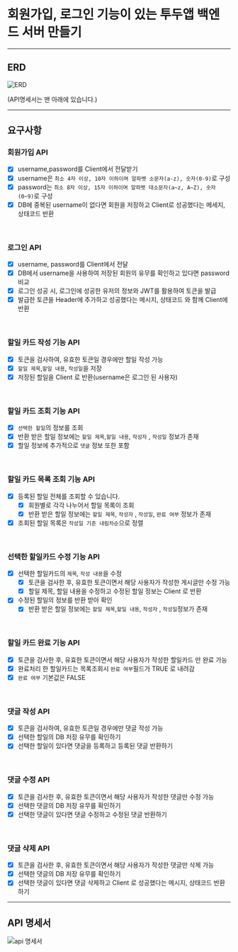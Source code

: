 # 회원가입, 로그인 기능이 있는 투두앱 백엔드 서버 만들기

---

## ERD

![ERD](https://github.com/gloz0315/scheduleProject/assets/80665963/44d3fa3b-ec07-49b9-819b-8aa285d675f7)

(API명세서는 맨 아래에 있습니다.)

---

## 요구사항

### 회원가입 API

- [x] username,password를 Client에서 전달받기
- [x] username은 `최소 4자 이상, 10자 이하이며 알파벳 소문자(a-z), 숫자(0-9)`로 구성
- [x] password는  `최소 8자 이상, 15자 이하이며 알파벳 대소문자(a~z, A~Z), 숫자(0~9)`로 구성
- [x] DB에 중복된 username이 없다면 회원을 저장하고 Client로 성공했다는 메세지, 상태코드 반환

<br>

### 로그인 API

- [x] username, password를 Client에서 전달
- [x] DB에서 username을 사용하여 저장된 회원의 유무를 확인하고 있다면 password 비교
- [x] 로그인 성공 시, 로그인에 성공한 유저의 정보와 JWT를 활용하여 토큰을 발급
- [x] 발급한 토큰을 Header에 추가하고 성공했다는 메시지, 상태코드 와 함께 Client에 반환

<br>

### 할일 카드 작성 기능 API

- [x] 토큰을 검사하여, 유효한 토큰일 경우에만 할일 작성 가능
- [x] `할일 제목`,`할일 내용`, `작성일`을 저장
- [x] 저장된 할일을 Client 로 반환(username은 로그인 된 사용자)

<br>

### 할일 카드 조회 기능 API

- [x] `선택한 할일`의 정보를 조회
- [x] 반환 받은 할일 정보에는 `할일 제목`,`할일 내용`, `작성자` , `작성일` 정보가 존재
- [x] 할일 정보에 추가적으로 `댓글` 정보 또한 포함

<br>

### 할일 카드 목록 조회 기능 API

- [x] 등록된 할일 전체를 조회할 수 있습니다.
    - [x] 회원별로 각각 나누어서 할일 목록이 조회
    - [x] 반환 받은 할일 정보에는 `할일 제목`, `작성자` , `작성일`, `완료 여부` 정보가 존재
- [x] 조회된 할일 목록은 `작성일 기준 내림차순`으로 정렬

<br>

### 선택한 할일카드 수정 기능 API

- [x] 선택한 할일카드의 `제목`, `작성 내용`을 수정
    - [x] 토큰을 검사한 후, 유효한 토큰이면서 해당 사용자가 작성한 게시글만 수정 가능
    - [x] 할일 제목, 할일 내용을 수정하고 수정된 할일 정보는 Client 로 반환
- [x] 수정된 할일의 정보를 반환 받아 확인
    - [x] 반환 받은 할일 정보에는 `할일 제목`,`할일 내용`, `작성자` , `작성일`정보가 존재

<br>

### 할일 카드 완료 기능 API

- [x] 토큰을 검사한 후, 유효한 토큰이면서 해당 사용자가 작성한 할일카드 만 완료 가능
- [x] 완료처리 한 할일카드는 목록조회시 `완료 여부`필드가 TRUE 로 내려감
- [x] `완료 여부` 기본값은 FALSE

<br>

### 댓글 작성 API

- [x] 토큰을 검사하여, 유효한 토큰일 경우에만 댓글 작성 가능
- [x] 선택한 할일의 DB 저장 유무를 확인하기
- [x] 선택한 할일이 있다면 댓글을 등록하고 등록된 댓글 반환하기

<br>

### 댓글 수정 API

- [x] 토큰을 검사한 후, 유효한 토큰이면서 해당 사용자가 작성한 댓글만 수정 가능
- [x] 선택한 댓글의 DB 저장 유무를 확인하기
- [x] 선택한 댓글이 있다면 댓글 수정하고 수정된 댓글 반환하기

<br>

### 댓글 삭제 API

- [x] 토큰을 검사한 후, 유효한 토큰이면서 해당 사용자가 작성한 댓글만 삭제 가능
- [x] 선택한 댓글의 DB 저장 유무를 확인하기
- [x] 선택한 댓글이 있다면 댓글 삭제하고 Client 로 성공했다는 메시지, 상태코드 반환하기

---

## API 명세서

![api 명세서](https://github.com/gloz0315/ToDoProject/assets/80665963/0283a594-5fe2-4cb3-bfab-631a0d81f9a4)


